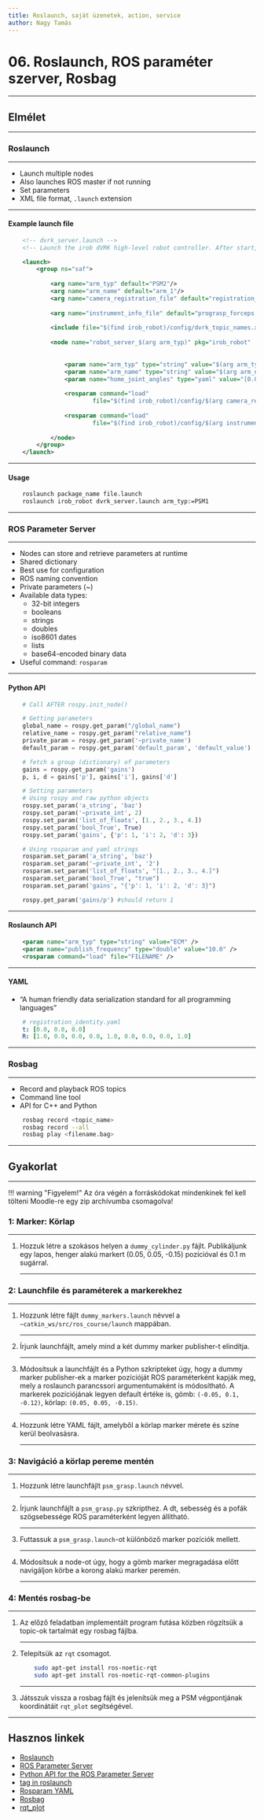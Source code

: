```yaml
---
title: Roslaunch, saját üzenetek, action, service
author: Nagy Tamás
---
```


# 06. Roslaunch, ROS paraméter szerver, Rosbag

---


## Elmélet



---

### Roslaunch

---

- Launch multiple nodes
- Also launches ROS master if not running
- Set parameters
- XML file format, `.launch` extension

---

#### Example launch file


```xml
    <!-- dvrk_server.launch -->
    <!-- Launch the irob dVRK high-level robot controller. After start, it will wait for irob_msgs/Robot actions -->

    <launch>
        <group ns="saf">
  
            <arg name="arm_typ" default="PSM2"/>
	        <arg name="arm_name" default="arm_1"/>
	        <arg name="camera_registration_file" default="registration_psm1.yaml"/>
		
	        <arg name="instrument_info_file" default="prograsp_forceps.yaml"/>
	
            <include file="$(find irob_robot)/config/dvrk_topic_names.xml" /> 
  	
	        <node name="robot_server_$(arg arm_typ)" pkg="irob_robot"  type="robot_server_dvrk"
	                                                                             output="screen">
  		
  	            <param name="arm_typ" type="string" value="$(arg arm_typ)" />
	            <param name="arm_name" type="string" value="$(arg arm_name)" />
                <param name="home_joint_angles" type="yaml" value="[0.0, 0.0, 0.0, 0.0, 0.0, 0.0]" />
				
	            <rosparam command="load" 
	                    file="$(find irob_robot)/config/$(arg camera_registration_file)"/>
				
	            <rosparam command="load" 
	                    file="$(find irob_robot)/config/$(arg instrument_info_file)"/>
				
	        </node>
        </group>
    </launch>
```

---

#### Usage


```bash
    roslaunch package_name file.launch
    roslaunch irob_robot dvrk_server.launch arm_typ:=PSM1
```

---

### ROS Parameter Server

---

- Nodes can store and retrieve parameters at runtime
- Shared dictionary
- Best use for configuration
- ROS naming convention
- Private parameters (~)
- Available data types:
    - 32-bit integers
    - booleans
    - strings
    - doubles
    - iso8601 dates
    - lists
    - base64-encoded binary data 
- Useful command: `rosparam`

---

#### Python API

```python
    # Call AFTER rospy.init_node()

    # Getting parameters
    global_name = rospy.get_param("/global_name")
    relative_name = rospy.get_param("relative_name")
    private_param = rospy.get_param('~private_name')
    default_param = rospy.get_param('default_param', 'default_value')

    # fetch a group (dictionary) of parameters
    gains = rospy.get_param('gains')
    p, i, d = gains['p'], gains['i'], gains['d']

    # Setting parameters
    # Using rospy and raw python objects
    rospy.set_param('a_string', 'baz')
    rospy.set_param('~private_int', 2)
    rospy.set_param('list_of_floats', [1., 2., 3., 4.])
    rospy.set_param('bool_True', True)
    rospy.set_param('gains', {'p': 1, 'i': 2, 'd': 3})

    # Using rosparam and yaml strings
    rosparam.set_param('a_string', 'baz')
    rosparam.set_param('~private_int', '2')
    rosparam.set_param('list_of_floats', "[1., 2., 3., 4.]")
    rosparam.set_param('bool_True', "true")
    rosparam.set_param('gains', "{'p': 1, 'i': 2, 'd': 3}")

    rospy.get_param('gains/p') #should return 1
```

---

#### Roslaunch API

```xml
    <param name="arm_typ" type="string" value="ECM" />
    <param name="publish_frequency" type="double" value="10.0" />
    <rosparam command="load" file="FILENAME" />
```

---

#### YAML

- “A human friendly data serialization standard for all programming languages”

```yaml
    # registration_identity.yaml
    t: [0.0, 0.0, 0.0]
    R: [1.0, 0.0, 0.0, 0.0, 1.0, 0.0, 0.0, 0.0, 1.0]
```

---

### Rosbag

---

- Record and playback ROS topics
- Command line tool
- API for C++ and Python

```bash
    rosbag record <topic_name>
    rosbag record --all
    rosbag play <filename.bag>
```



---

## Gyakorlat

---


!!! warning "Figyelem!"
    Az óra végén a forráskódokat mindenkinek fel kell tölteni Moodle-re egy zip archívumba csomagolva!


### 1: Marker: Körlap

---

1. Hozzuk létre a szokásos helyen a `dummy_cylinder.py` fájlt. Publikáljunk egy lapos, henger alakú markert (0.05, 0.05, -0.15) pozícióval és 0.1 m sugárral.

    ---
    
### 2: Launchfile és paraméterek a markerekhez

---

1. Hozzunk létre fájlt `dummy_markers.launch` névvel a `~catkin_ws/src/ros_course/launch` mappában.

    ---

2. Írjunk launchfájlt, amely mind a két dummy marker publisher-t elindítja.

    ---

3. Módosítsuk a launchfájlt és a Python szkripteket úgy, hogy a dummy marker publisher-ek a marker pozícióját ROS paraméterként kapják meg, mely a roslaunch parancssori argumentumaként is módosítható. A markerek pozíciójának legyen default értéke is, gömb: `(-0.05, 0.1, -0.12)`, körlap: `(0.05, 0.05, -0.15)`.

    ---

4. Hozzunk létre YAML fájlt, amelyből a körlap marker mérete és színe kerül beolvasásra.

    ---
    
    
### 3: Navigáció a körlap pereme mentén

---

1. Hozzunk létre launchfájlt `psm_grasp.launch` névvel.

    ---
    
2. Írjunk launchfájlt a `psm_grasp.py` szkripthez. A dt, sebesség és a pofák szögsebessége ROS paraméterként legyen állítható.

    ---
    
3. Futtassuk a `psm_grasp.launch`-ot különböző marker pozíciók mellett.

    ---
    
4. Módosítsuk a node-ot úgy, hogy a gömb marker megragadása előtt navigáljon körbe a korong alakú marker peremén.

    ---

### 4: Mentés rosbag-be

---

1. Az előző feladatban implementált program futása közben rögzítsük a topic-ok tartalmát egy rosbag fájlba.
    
    ---

2. Telepítsük az `rqt` csomagot.

    ```bash
        sudo apt-get install ros-noetic-rqt
        sudo apt-get install ros-noetic-rqt-common-plugins
    ```

    ---

4. Játsszuk vissza a rosbag fájlt és jelenítsük meg a PSM végpontjának koordinátáit `rqt_plot` segítségével.


---



## Hasznos linkek
- [Roslaunch](http://wiki.ros.org/roslaunch)
- [ROS Parameter Server](http://wiki.ros.org/Parameter%20Server)
- [Python API for the ROS Parameter Server](http://wiki.ros.org/rospy/Overview/Parameter%20Server)
- [<param> tag in roslaunch](http://wiki.ros.org/roslaunch/XML/param)
- [Rosparam YAML](http://wiki.ros.org/rosparam)
- [Rosbag](http://wiki.ros.org/rosbag/Commandline)
- [rqt_plot](http://wiki.ros.org/rqt_plot)











